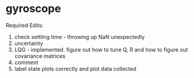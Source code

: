 # gyroscope
Required Edits: 
1. check settling time - throwing up NaN unexpectedly 
2. uncertainty 
3. LQG - implemented. figure out how to tune Q, R and how to figure out covariance matrices
4. comment 
5. label state plots correctly and plot data collected 

